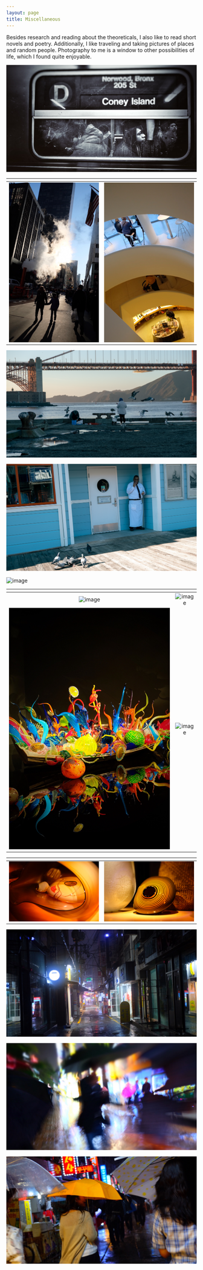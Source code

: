 ```yaml
---
layout: page
title: Miscellaneous
---
```


Besides research and reading about the theoreticals, I also like to read short novels and poetry. Additionally, I like traveling and taking pictures of places and random people. Photography to me is a window to other possibilities of life, which I found quite enjoyable. 


![image](/assets/photo/nyc-subway.jpg)

| <!-- -->    | <!-- -->    |
:-------------------------:|:-------------------------:
![image](/assets/photo/nyc-street.JPG)  |  ![image](/assets/photo/nyc-museum.JPG)

![image](/assets/photo/sf-sea.png)

![image](/assets/photo/sf-seagull.png)

![image](/assets/photo/sf-bench.png)

| <!-- -->    | <!-- -->    |
:-------------------------:|:-------------------------:
![image](/assets/photo/sf-bridge.png)  |  ![image](/assets/photo/sf-glass.png)
![image](/assets/photo/sf-glassboat.JPG) | ![image](/assets/photo/sf-train.png)

| <!-- -->    | <!-- -->    |
:-------------------------:|:-------------------------:
![image](/assets/photo/sf-glass3.png)  |  ![image](/assets/photo/sf-glass4.png)

![image](/assets/photo/busan-street.JPG)

![image](/assets/photo/busan-rain2.JPG)  

![image](/assets/photo/busan-rain.JPG)



